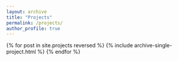 ```yaml
---
layout: archive
title: "Projects"
permalink: /projects/
author_profile: true
---
```


{% for post in site.projects reversed %}
  {% include archive-single-project.html %}
{% endfor %}
